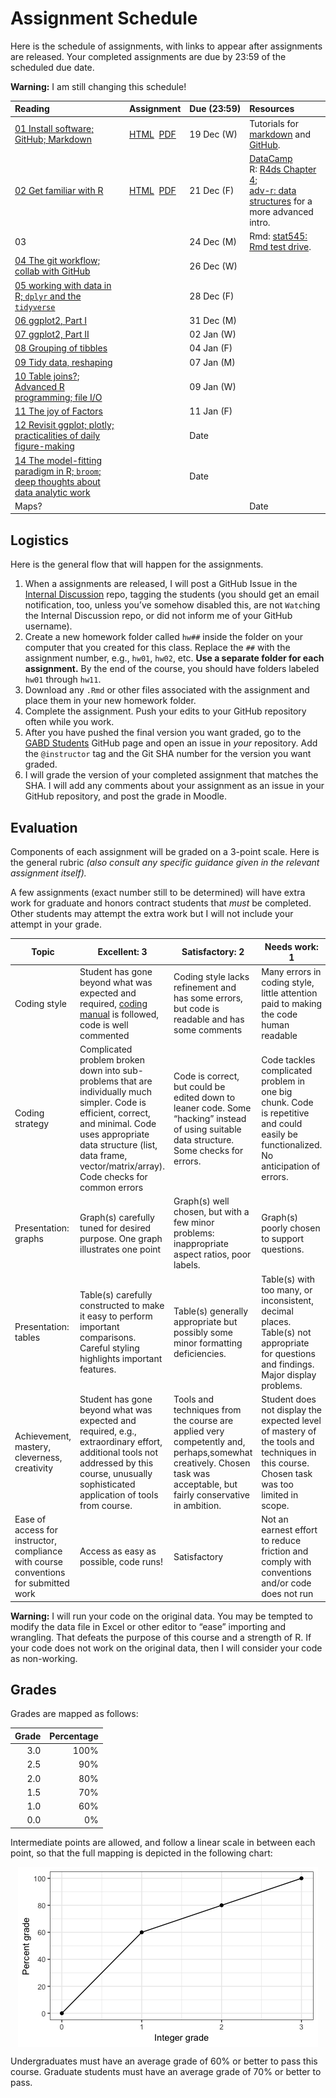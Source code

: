 Assignment Schedule
================

Here is the schedule of assignments, with links to appear after
assignments are released. Your completed assignments are due by 23:59 of
the scheduled due date.

**Warning:** I am still changing this
schedule\!

| Reading                                                                                                    | Assignment                                                           | Due (23:59) | Resources                                                                                                                                                                                                          |
| :--------------------------------------------------------------------------------------------------------- | :------------------------------------------------------------------- | :---------- | :----------------------------------------------------------------------------------------------------------------------------------------------------------------------------------------------------------------- |
| [01 Install software;<br/> GitHub; Markdown](notes/cm002.nb.html)                                          | [HTML](assignments/hw01/hw01.html)  [PDF](assignments/hw01/hw01.pdf) | 19 Dec (W)  | Tutorials for [markdown](https://commonmark.org/help/tutorial/) and [GitHub](https://guides.github.com/activities/hello-world/).                                                                                   |
| [02 Get familiar with R](notes/cm003.nb.html)                                                              | [HTML](assignments/hw02/hw02.html)  [PDF](assignments/hw01/hw01.pdf) | 21 Dec (F)  | [DataCamp](https://www.datacamp.com)<br/> R: [R4ds Chapter 4](https://r4ds.had.co.nz/workflow-basics.html); <br/> [adv-r: data structures](http://adv-r.had.co.nz/Data-structures.html) for a more advanced intro. |
| 03                                                                                                         |                                                                      | 24 Dec (M)  | Rmd: [stat545: Rmd test drive](http://stat545.com/block007_first-use-rmarkdown.html).                                                                                                                              |
| [04 The git workflow; collab with GitHub](notes/cm004.nb.html)                                             |                                                                      | 26 Dec (W)  |                                                                                                                                                                                                                    |
| [05 working with data in R; `dplyr` and the `tidyverse`](notes/cm005.nb.html)                              |                                                                      | 28 Dec (F)  |                                                                                                                                                                                                                    |
| [06 ggplot2, Part I](notes/cm006.nb.html)                                                                  |                                                                      | 31 Dec (M)  |                                                                                                                                                                                                                    |
| [07 ggplot2, Part II](notes/cm007.nb.html)                                                                 |                                                                      | 02 Jan (W)  |                                                                                                                                                                                                                    |
| [08 Grouping of tibbles](notes/cm008.nb.html)                                                              |                                                                      | 04 Jan (F)  |                                                                                                                                                                                                                    |
| [09 Tidy data, reshaping](notes/cm009.nb.html)                                                             |                                                                      | 07 Jan (M)  |                                                                                                                                                                                                                    |
| [10 Table joins?](notes/cm010.nb.html); [Advanced R programming; file I/O](notes/cm011.nb.html)            |                                                                      | 09 Jan (W)  |                                                                                                                                                                                                                    |
| [11 The joy of Factors](notes/cm012.nb.html)                                                               |                                                                      | 11 Jan (F)  |                                                                                                                                                                                                                    |
| [12 Revisit ggplot; plotly; practicalities of daily figure-making](notes/cm013.nb.html)                    |                                                                      | Date        |                                                                                                                                                                                                                    |
| [14 The model-fitting paradigm in R; `broom`; deep thoughts about data analytic work](notes/cm014.nb.html) |                                                                      | Date        |                                                                                                                                                                                                                    |
| Maps?                                                                                                      |                                                                      |             | Date                                                                                                                                                                                                               |

## Logistics

Here is the general flow that will happen for the assignments.

1.  When a assignments are released, I will post a GitHub Issue in the
    [Internal
    Discussion](https://github.com/semo-gabd/internal_discussion) repo,
    tagging the students (you should get an email notification, too,
    unless you’ve somehow disabled this, are not `Watch`ing the Internal
    Discussion repo, or did not inform me of your GitHub username).
2.  Create a new homework folder called `hw##` inside the folder on your
    computer that you created for this class. Replace the `##` with the
    assignment number, e.g., `hw01`, `hw02`, etc. **Use a separate
    folder for each assignment.** By the end of the course, you should
    have folders labeled `hw01` through `hw11`.
3.  Download any `.Rmd` or other files associated with the assignment
    and place them in your new homework folder.
4.  Complete the assignment. Push your edits to your GitHub repository
    often while you work.
5.  After you have pushed the final version you want graded, go to the
    [GABD Students](https://github.com/gabd-students) GitHub page and
    open an issue in *your* repository. Add the `@instructor` tag and
    the Git SHA number for the version you want graded.
6.  I will grade the version of your completed assignment that matches
    the SHA. I will add any comments about your assignment as an issue
    in your GitHub repository, and post the grade in Moodle.

## Evaluation

Components of each assignment will be graded on a 3-point scale. Here is
the general rubric *(also consult any specific guidance given in the
relevant assignment itself).*

A few assignments (exact number still to be determined) will have extra
work for graduate and honors contract students that *must* be completed.
Other students may attempt the extra work but I will not include your
attempt in your
grade.

| Topic                                                                                | Excellent: 3                                                                                                                                                                                                                               | Satisfactory: 2                                                                                                                                                      | Needs work: 1                                                                                                                            |
| ------------------------------------------------------------------------------------ | ------------------------------------------------------------------------------------------------------------------------------------------------------------------------------------------------------------------------------------------ | -------------------------------------------------------------------------------------------------------------------------------------------------------------------- | ---------------------------------------------------------------------------------------------------------------------------------------- |
| Coding style                                                                         | Student has gone beyond what was expected and required, [coding manual](https://style.tidyverse.org) is followed, code is well commented                                                                                                   | Coding style lacks refinement and has some errors, but code is readable and has some comments                                                                        | Many errors in coding style, little attention paid to making the code human readable                                                     |
| Coding strategy                                                                      | Complicated problem broken down into sub-problems that are individually much simpler. Code is efficient, correct, and minimal. Code uses appropriate data structure (list, data frame, vector/matrix/array). Code checks for common errors | Code is correct, but could be edited down to leaner code. Some “hacking” instead of using suitable data structure. Some checks for errors.                           | Code tackles complicated problem in one big chunk. Code is repetitive and could easily be functionalized. No anticipation of errors.     |
| Presentation: graphs                                                                 | Graph(s) carefully tuned for desired purpose. One graph illustrates one point                                                                                                                                                              | Graph(s) well chosen, but with a few minor problems: inappropriate aspect ratios, poor labels.                                                                       | Graph(s) poorly chosen to support questions.                                                                                             |
| Presentation: tables                                                                 | Table(s) carefully constructed to make it easy to perform important comparisons. Careful styling highlights important features.                                                                                                            | Table(s) generally appropriate but possibly some minor formatting deficiencies.                                                                                      | Table(s) with too many, or inconsistent, decimal places. Table(s) not appropriate for questions and findings. Major display problems.    |
| Achievement, mastery, cleverness, creativity                                         | Student has gone beyond what was expected and required, e.g., extraordinary effort, additional tools not addressed by this course, unusually sophisticated application of tools from course.                                               | Tools and techniques from the course are applied very competently and, perhaps,somewhat creatively. Chosen task was acceptable, but fairly conservative in ambition. | Student does not display the expected level of mastery of the tools and techniques in this course. Chosen task was too limited in scope. |
| Ease of access for instructor, compliance with course conventions for submitted work | Access as easy as possible, code runs\!                                                                                                                                                                                                    | Satisfactory                                                                                                                                                         | Not an earnest effort to reduce friction and comply with conventions and/or code does not run                                            |

**Warning:** I will run your code on the original data. You may be
tempted to modify the data file in Excel or other editor to “ease”
importing and wrangling. That defeats the purpose of this course and a
strength of R. If your code does not work on the original data, then I
will consider your code as non-working.

## Grades

Grades are mapped as follows:

| Grade | Percentage |
| ----: | ---------: |
|   3.0 |       100% |
|   2.5 |        90% |
|   2.0 |        80% |
|   1.5 |        70% |
|   1.0 |        60% |
|   0.0 |         0% |

Intermediate points are allowed, and follow a linear scale in between
each point, so that the full mapping is depicted in the following
chart:

<img src="README_files/figure-gfm/unnamed-chunk-1-1.png" style="display: block; margin: auto;" />

Undergraduates must have an average grade of 60% or better to pass this
course. Graduate students must have an average grade of 70% or better to
pass.
